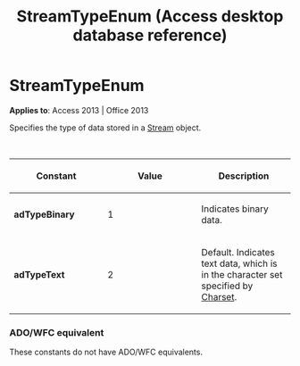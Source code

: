 ﻿---
title: StreamTypeEnum (Access desktop database reference)
TOCTitle: StreamTypeEnum
ms:assetid: 3e84c728-0c71-55fb-06f2-7f4e644689ce
ms:mtpsurl: https://msdn.microsoft.com/library/JJ249172(v=office.15)
ms:contentKeyID: 48544377
ms.date: 10/18/2018
mtps_version: v=office.15
---

# StreamTypeEnum

**Applies to**: Access 2013 | Office 2013

Specifies the type of data stored in a [Stream](stream-object-ado.md) object.

<br/>

<table>
<colgroup>
<col style="width: 33%" />
<col style="width: 33%" />
<col style="width: 33%" />
</colgroup>
<thead>
<tr class="header">
<th><p>Constant</p></th>
<th><p>Value</p></th>
<th><p>Description</p></th>
</tr>
</thead>
<tbody>
<tr class="odd">
<td><p><strong>adTypeBinary</strong></p></td>
<td><p>1</p></td>
<td><p>Indicates binary data.</p></td>
</tr>
<tr class="even">
<td><p><strong>adTypeText</strong></p></td>
<td><p>2</p></td>
<td><p>Default. Indicates text data, which is in the character set specified by <a href="charset-property-ado.md">Charset</a>.</p></td>
</tr>
</tbody>
</table>


### ADO/WFC equivalent

These constants do not have ADO/WFC equivalents.

